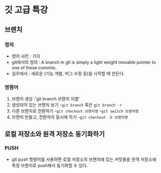 # 깃 고급 특강

## 브랜치

### 정의

  - 영어 사전 : 가지
  - git에서의 정의 : A branch in git is simply a light weight movable pointer to one of these commits.
  - 실무에서 : 새로운  (기능 개발, 버그 수정 등)을 시작할 때  만든다.




### 명령어
1. 브랜치 생성 :'git branch 브랜치 이름'
2. 생성되어 있는 브랜치 보기
 -`git branch` 혹은 `git branch -r`
3. 다른 브랜치로 전환하기
 -`git checkout 브랜치명`
 -`git switch 브랜치명`
4. 브랜치 만들고, 전환까지 동시에 하기
 -`git checkout -b 브랜치명`



 ## 로컬 저장소와 원격 저장소 동기화하기

 ### PUSH
 - git push 명령어를 사용하면 로컬 저장소의 브랜치에 있는 커밋들을 원격 저장소에 특정 브랜치로 push해서 동기화할 수 있다.